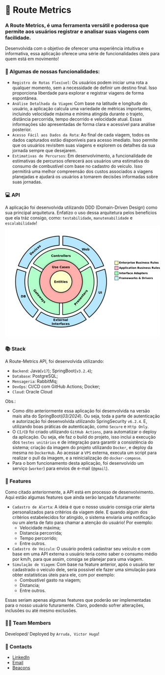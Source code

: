 # 🚗 Route Metrics

### A Route Metrics, é uma ferramenta versátil e poderosa que permite aos usuários registrar e analisar suas viagens com facilidade.
Desenvolvida com o objetivo de oferecer uma experiência intuitiva e informativa, essa aplicação oferece uma série de funcionalidades úteis para quem está em movimento!

### 📌 Algumas de nossas funcionalidades:
- `Registro de Rotas Flexível`: Os usuários podem iniciar uma rota a qualquer momento, sem a necessidade de definir um destino final. Isso proporciona liberdade para explorar e registrar viagens de forma espontânea.
- `Análise Detalhada da Viagem`: Com base na latitude e longitude do usuário, a aplicação calcula uma variedade de métricas importantes, incluindo velocidade máxima e mínima atingida durante o trajeto, distância percorrida, tempo decorrido e velocidade atual. Essas informações são apresentadas de forma clara e acessível para análise posterior.
- `Acesso Fácil aos Dados da Rota`: Ao final de cada viagem, todos os dados capturados estão disponíveis para acesso imediato. Isso permite que os usuários revisitem suas viagens e explorem os detalhes da sua jornada sempre que desejarem.
- `Estimativas de Percursos`: Em desenvolvimento, a funcionalidade de estimativas de percursos oferecerá aos usuários uma estimativa do consumo de combustível com base no cadastro do veículo. Isso permitirá uma melhor compreensão dos custos associados a viagens planejadas e ajudará os usuários a tomarem decisões informadas sobre suas jornadas.

### 💻 API
A aplicação foi desenvolvida utilizando DDD (Domain-Driven Design) como sua principal arquitetura. Enfatizo o uso dessa arquitetura pelos benefícios que ela tráz consigo, como: `testabilidade`, `manutenabilidade` e `escalabilidade`!
![Domain-Driven Design](/assets/driven-domain-design.png)

### 📚 Stack
A Route-Metrics API, foi desenvolvida utilizando:
- `Backend`: Java(`v17`); SpringBoot(`v3.2.4`);
- `Database`: PostgreSQL;
- `Mensageria`: RabbitMq;
- `DevOps`: CI/CD com GitHub Actions; Docker;
- `Cloud`: Oracle Cloud

Obs.:
- Como dito anteriormente essa aplicação foi desenvolvida na versão mais alta do SpringBoot(_03/2024_). Ou seja, toda a parte de autenticação e autorização foi desenvolvida utilizando SpringSecurity `v6.2.4`. E, utilizando boas práticas de autenticação, como `Secure` e `Http Only`.
- O `CI/CD` foi criado utilizando `GitHub Actions`, para automatizar o deploy da aplicação. Ou seja, ele faz o build do projeto, isso inclui a execução dos `testes unitários` e de integração para garantir a consistência do sistema; criação da imagem do projeto utilizando `Docker`, e deploy da mesma no `DockerHub`. Ao acessar a `VPS` externa, executa um script para realizar o pull da imagem, e a reinicialização do `docker-compose`.
- Para o bom funcionamento desta aplicação, foi desenvolvido um serviço (`worker`) para envios de e-mail (`@gmail`).

### 🚧 Features
Como citado anteriormente, a API está em processo de desenvolvimento. Aqui estão algumas features que ainda serão lançada futuramente:

- `Cadastro de Alerta`: A ideia é que o nosso usuário consiga criar alerta personalizados para critérios da viagem dele. E quando algum dos critérios estabelecidos for atingido, o sistema enviaria uma notificação ou um alerta de fato para chamar a atenção do usuário! Por exemplo:
  - Velocidade máxima;
  - Distancia percorrida;
  - Tempo percorrido;
  - Entre outros.
- `Cadastro de Veiculo`: O usuário poderá cadastrar seu veículo e com base em uma API externa o usuário teria como saber o consumo médio por km/h, para que assim, consiga se planejar para uma viagem.
- `Simulação de Viagem`: Com base na feature anterior, após o usuário ter cadastrado o veículo dele, seria possível ele fazer uma simulação para obter estatísticas úteis para ele, com por exemplo: 
  - Combustível gasto na viagem;
  - Distancia;
  - Entre outros.

Essas seriam apenas algumas features que poderão ser implementadas para o nosso usuário futuramente. Claro, podendo sofrer alterações, inclusões ou até mesmo exclusões.

### 👨‍🚀 Team Members
Developed/ Deployed by `Arruda, Victor Hugo`!

### 📨 Contacts
- [LinkedIn](https://www.linkedin.com/in/victorhugodev/)
- [Email](mailto:contato.arrudavictor@gmail.com)
- [Beacons](https://beacons.ai/tor_hugo)